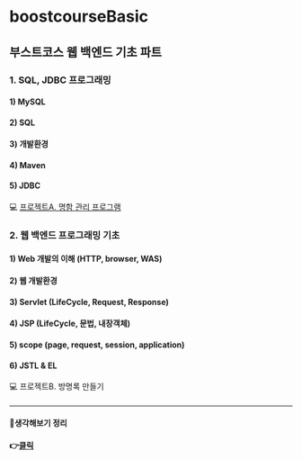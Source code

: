 # boostcourseBasic

## 부스트코스 웹 백엔드 기초 파트

### 1. SQL, JDBC 프로그래밍 
#### 1) MySQL
#### 2) SQL
#### 3) 개발환경
#### 4) Maven
#### 5) JDBC
💻 [프로젝트A. 명함 관리 프로그램](https://doongjun.tistory.com/64)  

### 2. 웹 백엔드 프로그래밍 기초
#### 1) Web 개발의 이해 (HTTP, browser, WAS)
#### 2) 웹 개발환경
#### 3) Servlet (LifeCycle, Request, Response)
#### 4) JSP (LifeCycle, 문법, 내장객체)
#### 5) scope (page, request, session, application)
#### 6) JSTL & EL
💻 프로젝트B. 방명록 만들기
####
####

------------
#### 🤔생각해보기 정리 
#### 👉[클릭](https://doongjun.tistory.com/category/Record/boostcourse)

